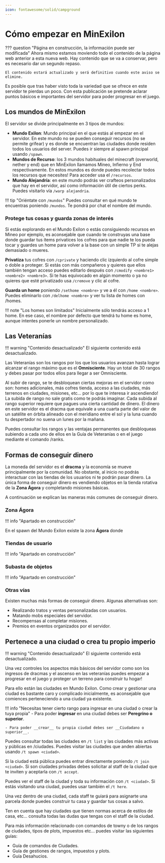 ```yaml
---
icon: fontawesome/solid/campground
---
```

# Cómo empezar en MinExilon

??? question "Página en construcción, la información puede ser modificada"
    Ahora mismo estamos moviendo todo el contenido de la página web anterior a esta nueva web. Hay contenido que se va a conservar, pero es necesario dar un segundo repaso.
    
    El contenido estará actualizado y será definitivo cuando este aviso se elimine.

Es posible que tras haber visto toda la variedad que se ofrece en este servidor te pierdas un poco. Con esta publicación se pretende aclarar puntos básicos e importantes del servidor para poder progresar en el juego.

## Los mundos de MinExilon

El servidor se divide principalmente en 3 tipos de mundos:

- __Mundo Exilon__: Mundo principal en el que estás al empezar en el servidor. En este mundo no se pueden conseguir recursos (no se permite grifear) y es donde se encuentran las ciudades donde residen todos los usuarios del server. Puedes ir siempre al spawn principal usando `/spawn`.
- __Mundos de Recurso__: los 3 mundos habituales del minecraft (overworld, nether y end) que en MinExilon llamamos Mineo, Infierno y End respectivamente. En estos mundos es donde puedes recolectar todos los recursos que necesites! Para acceder usa el `/recursos`.
- __Mundo Alejandría__: en este mundo podrás ver crafteos personalizados que hay en el servidor, así como información útil de ciertos perks. Puedes visitarlo vía `/warp alejandria`.

!!! tip "Oriéntate con `/mundos`"
    Puedes consultar en qué mundo te encuentras poniendo `/mundos`. Te pondrá por chat el nombre del mundo.

### Protege tus cosas y guarda zonas de interés

Si estás explorando en el Mundo Exilon o estás consiguiendo recursos en Mineo por ejemplo, es aconsejable que cuando te construyas una base donde guardar tus ítems privatices los cofres para que nadie te los pueda tocar y guardes un home para volver a la base con un simple TP si te alejas demasiado o mueres.

__Privatiza__ tus cofres con `/cprivate` y haciendo clic izquierdo al cofre simple o doble a proteger. Si estás con más compañeros y quieres que ellos también tengan acceso puedes editarlo después con `/cmodify <nombre1> <nombre2> <nombre3>`. Si te has equivocado en algún momento o ya no quieres que esté privatizado usa `/cremove` y clic al cofre.

__Guarda un home__ poniendo `/sethome <nombre>` y ve a él con `/home <nombre>`. Puedes eliminarlo con `/delhome <nombre>` y ver tu lista de homes con /homes.

!!! note "Los homes son limitados"
    Inicialmente sólo tendrás acceso a 1 home. En ese caso, el nombre por defecto que tendrá tu home es home, aunque intentes ponerle un nombre personalizado.

## Las Veteranías

!!! warning "Contenido desactualizado"
    El siguiente contenido está desactualizado.

Las Veteranías son los rangos por los que los usuarios avanzan hasta lograr alcanzar el rango máximo que es el __Omnisciente__. Hay un total de 30 rangos y debes pasar por todos ellos para llegar a ser Omnisciente.

Al subir de rango, se te desbloquean ciertas mejoras en el servidor como son: homes adicionales, más cofres tienda, acceso a las ciudades, más terrenos en ciudades, misiones, etc… por lo que te interesa ir ascendiendo!
La subida de rango no sale gratis como te podrás imaginar. Cada subida al rango superior requiere que pagues una cierta cantidad de dinero. El dinero en este servidor es el dracma que equivale a una cuarta parte del valor de un satélite en órbita alineado con el meridiano entre el sol y la luna cuando tu despertador no suena un lunes por la mañana.

Puedes consultar los rangos y las ventajas permanentes que desbloqueas subiendo a cada uno de ellos en la Guía de Veteranías o en el juego mediante el comando /ranks.

## Formas de conseguir dinero

La moneda del servidor es el __dracma__ y la economía se mueve principalmente por la comunidad. No obstante, al inicio no podrás interactuar con las tiendas de los usuarios ni te podrán pasar dinero.
La única forma de conseguir dinero es vendiendo objetos en la tienda rotativa de la __Zona Ágora__ y completando misiones básicas.

A continuación se explican las maneras más comunes de conseguir dinero.

### Zona Ágora

!!! info "Apartado en construcción"

En el spawn del Mundo Exilon existe la zona __Ágora__ donde 

### Tiendas de usuario

!!! info "Apartado en construcción"

### Subasta de objetos

!!! info "Apartado en construcción"

### Otras vías

Existen muchas más formas de conseguir dinero. Algunas alternativas son:

- Realizando tratos y ventas personalizadas con usuarios.
- Matando mobs especiales del servidor.
- Recompensas al completar misiones.
- Premios en eventos organizados por el servidor.

## Pertenece a una ciudad o crea tu propio imperio

!!! warning "Contenido desactualizado"
    El siguiente contenido está desactualizado.

Una vez controles los aspectos más básicos del servidor como son los ingresos de dracmas y el ascenso en las veteranías puedes empezar a progresar en el juego y proteger un terreno para construir tu hogar!

Para ello están las ciudades en Mundo Exilon. Como crear y gestionar una ciudad es bastante caro y complicado inicialmente, es aconsejable que comiences perteneciendo a una ciudad ya existente.

!!! info "Necesitas tener cierto rango para ingresar en una ciudad o crear la tuya propia"
    - Para poder __ingresar__ en una ciudad debes ser __Peregrino o superior__.

    - Para poder __crear__ tu propia ciudad debes ser __Ciudadano o superior__.

Puedes consultar todas las ciudades en `/t list` y las ciudades más activas y públicas en /ciudades. Puedes visitar las ciudades que anden abiertas usando `/t spawn <ciudad>`.

Si la ciudad está pública puedes entrar directamente poniendo `/t join <ciudad>`. Si son ciudades privadas debes solicitar al staff de la ciudad que te inviten y aceptarla con `/t accept`.

Puedes ver el staff de la ciudad y toda su información con `/t <ciudad>`. Si estás visitando una ciudad, puedes usar también el `/t here`.

Una vez dentro de una ciudad, cada staff te guiará para asignarte una parcela donde puedes construir tu casa y guardar tus cosas a salvo.

Ten en cuenta que hay ciudades que tienen normas acerca de estilos de casa, etc… consulta todas las dudas que tengas con el staff de la ciudad.

Para más información relacionado con comandos de towny o de los rangos de ciudades, tipos de plots, impuestos etc… puedes visitar las siguientes guías:

- Guía de comandos de Ciudades.
- Guía de gestiones de rangos, impuestos y plots.
- Guía Desahucios.